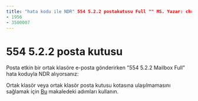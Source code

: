 ```yaml
---
title: "hata kodu ile NDR" 554 5.2.2 postakutusu Full "" MS. Yazar: chrisda Author: chrisda Manager: dansimp MS. Date: 04/21/2020 MS. Audience: ITPro MS. Konu: localization_priority. 
- 1956
- 3500007
---
```


# <a name="ndr-with-error-code-554-522-mailbox-full"></a>554 5.2.2 posta kutusu

Posta etkin bir ortak klasöre e-posta gönderirken "554 5.2.2 Mailbox Full" hata koduyla NDR alıyorsanız:  

Ortak klasör veya ortak klasör posta kutusu kotasına ulaşılmamasını sağlamak için [Bu](https://aka.ms/554522) makaledeki adımları kullanın.
